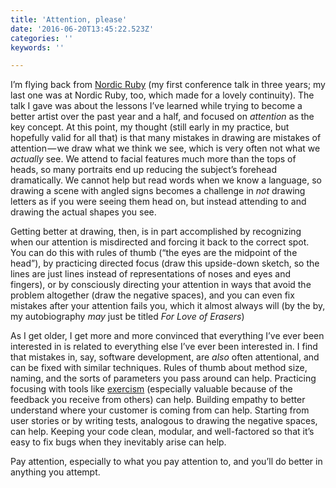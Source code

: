 ```yaml
---
title: 'Attention, please'
date: '2016-06-20T13:45:22.523Z'
categories: ''
keywords: ''

---
```


I’m flying back from [Nordic Ruby](http://www.nordicruby.org/) (my first conference talk in three years; my last one was at Nordic Ruby, too, which made for a lovely continuity). The talk I gave was about the lessons I’ve learned while trying to become a better artist over the past year and a half, and focused on _attention_ as the key concept. At this point, my thought (still early in my practice, but hopefully valid for all that) is that many mistakes in drawing are mistakes of attention — we draw what we think we see, which is very often not what we _actually_ see. We attend to facial features much more than the tops of heads, so many portraits end up reducing the subject’s forehead dramatically. We cannot help but read words when we know a language, so drawing a scene with angled signs becomes a challenge in _not_ drawing letters as if you were seeing them head on, but instead attending to and drawing the actual shapes you see.

Getting better at drawing, then, is in part accomplished by recognizing when our attention is misdirected and forcing it back to the correct spot. You can do this with rules of thumb (“the eyes are the midpoint of the head”), by practicing directed focus (draw this upside-down sketch, so the lines are just lines instead of representations of noses and eyes and fingers), or by consciously directing your attention in ways that avoid the problem altogether (draw the negative spaces), and you can even fix mistakes after your attention fails you, which it almost always will (by the by, my autobiography _may_ just be titled _For Love of Erasers_)

As I get older, I get more and more convinced that everything I’ve ever been interested in is related to everything else I’ve ever been interested in. I find that mistakes in, say, software development, are _also_ often attentional, and can be fixed with similar techniques. Rules of thumb about method size, naming, and the sorts of parameters you pass around can help. Practicing focusing with tools like [exercism](http://exercism.io/) (especially valuable because of the feedback you receive from others) can help. Building empathy to better understand where your customer is coming from can help. Starting from user stories or by writing tests, analogous to drawing the negative spaces, can help. Keeping your code clean, modular, and well-factored so that it’s easy to fix bugs when they inevitably arise can help.

Pay attention, especially to what you pay attention to, and you’ll do better in anything you attempt.
